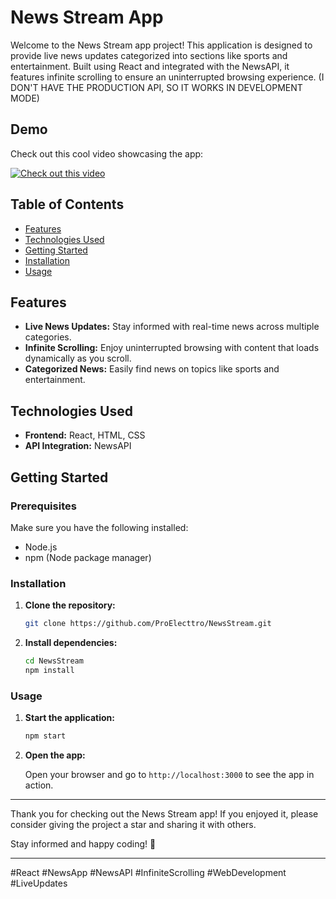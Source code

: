 # News Stream App

Welcome to the News Stream app project! This application is designed to provide live news updates categorized into sections like sports and entertainment. Built using React and integrated with the NewsAPI, it features infinite scrolling to ensure an uninterrupted browsing experience.
(I DON'T HAVE THE PRODUCTION API, SO IT WORKS IN DEVELOPMENT MODE)
## Demo

Check out this cool video showcasing the app:

[![Check out this video](https://img.youtube.com/vi/liahLI_Y-C4/0.jpg)](https://youtu.be/liahLI_Y-C4?si=-r43Ahqr5gB2OSNl)

## Table of Contents

- [Features](#features)
- [Technologies Used](#technologies-used)
- [Getting Started](#getting-started)
- [Installation](#installation)
- [Usage](#usage)

## Features

- **Live News Updates:** Stay informed with real-time news across multiple categories.
- **Infinite Scrolling:** Enjoy uninterrupted browsing with content that loads dynamically as you scroll.
- **Categorized News:** Easily find news on topics like sports and entertainment.

## Technologies Used

- **Frontend:** React, HTML, CSS
- **API Integration:** NewsAPI

## Getting Started

### Prerequisites

Make sure you have the following installed:
- Node.js
- npm (Node package manager)

### Installation

1. **Clone the repository:**

   ```bash
   git clone https://github.com/ProElecttro/NewsStream.git
   ```

2. **Install dependencies:**

   ```bash
   cd NewsStream
   npm install
   ```

### Usage

1. **Start the application:**

   ```bash
   npm start
   ```

2. **Open the app:**

   Open your browser and go to `http://localhost:3000` to see the app in action.

---

Thank you for checking out the News Stream app! If you enjoyed it, please consider giving the project a star and sharing it with others.

Stay informed and happy coding! 🎉

---

#React #NewsApp #NewsAPI #InfiniteScrolling #WebDevelopment #LiveUpdates
